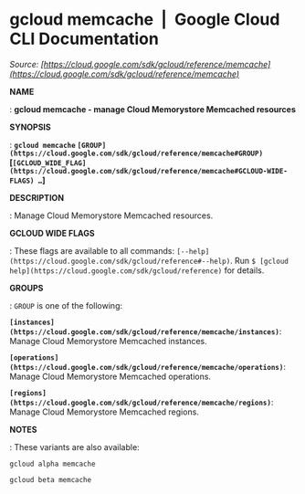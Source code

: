 # gcloud memcache  |  Google Cloud CLI Documentation

*Source: [https://cloud.google.com/sdk/gcloud/reference/memcache](https://cloud.google.com/sdk/gcloud/reference/memcache)*

**NAME**

: **gcloud memcache - manage Cloud Memorystore Memcached resources**

**SYNOPSIS**

: **`gcloud memcache` `[GROUP](https://cloud.google.com/sdk/gcloud/reference/memcache#GROUP)` [`[GCLOUD_WIDE_FLAG](https://cloud.google.com/sdk/gcloud/reference/memcache#GCLOUD-WIDE-FLAGS) …`]**

**DESCRIPTION**

: Manage Cloud Memorystore Memcached resources.

**GCLOUD WIDE FLAGS**

: These flags are available to all commands: `[--help](https://cloud.google.com/sdk/gcloud/reference#--help)`.
Run `$ [gcloud help](https://cloud.google.com/sdk/gcloud/reference)` for details.

**GROUPS**

: ``GROUP`` is one of the following:

**`[instances](https://cloud.google.com/sdk/gcloud/reference/memcache/instances)`**:
Manage Cloud Memorystore Memcached instances.

**`[operations](https://cloud.google.com/sdk/gcloud/reference/memcache/operations)`**:
Manage Cloud Memorystore Memcached operations.

**`[regions](https://cloud.google.com/sdk/gcloud/reference/memcache/regions)`**:
Manage Cloud Memorystore Memcached regions.

**NOTES**

: These variants are also available:

```
gcloud alpha memcache
```

```
gcloud beta memcache
```